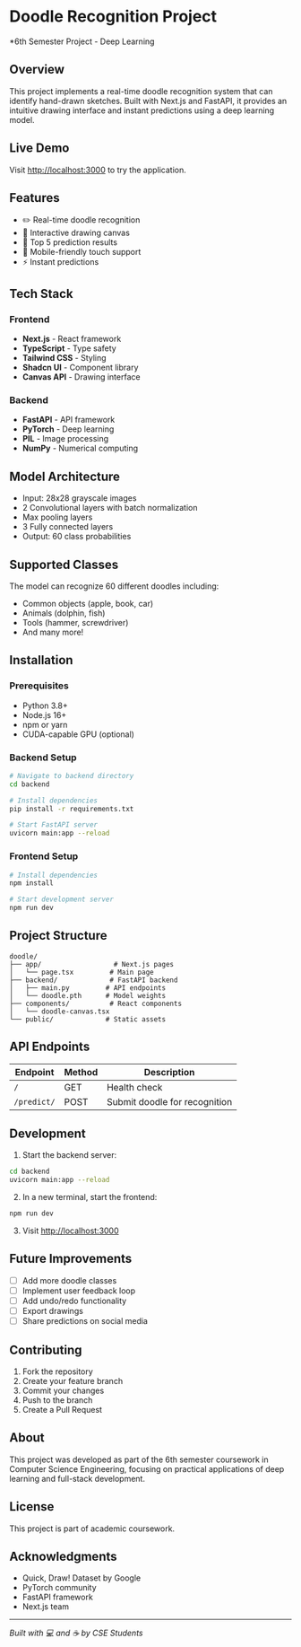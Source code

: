 # Doodle Recognition Project
*6th Semester Project - Deep Learning

## Overview
This project implements a real-time doodle recognition system that can identify hand-drawn sketches. Built with Next.js and FastAPI, it provides an intuitive drawing interface and instant predictions using a deep learning model.

## Live Demo
Visit [http://localhost:3000](http://localhost:3000) to try the application.

## Features
- ✏️ Real-time doodle recognition
- 🎨 Interactive drawing canvas
- 🎯 Top 5 prediction results
- 📱 Mobile-friendly touch support
- ⚡ Instant predictions

## Tech Stack

### Frontend
- **Next.js** - React framework
- **TypeScript** - Type safety
- **Tailwind CSS** - Styling
- **Shadcn UI** - Component library
- **Canvas API** - Drawing interface

### Backend
- **FastAPI** - API framework
- **PyTorch** - Deep learning
- **PIL** - Image processing
- **NumPy** - Numerical computing

## Model Architecture
- Input: 28x28 grayscale images
- 2 Convolutional layers with batch normalization
- Max pooling layers
- 3 Fully connected layers
- Output: 60 class probabilities

## Supported Classes
The model can recognize 60 different doodles including:
- Common objects (apple, book, car)
- Animals (dolphin, fish)
- Tools (hammer, screwdriver)
- And many more!

## Installation

### Prerequisites
- Python 3.8+
- Node.js 16+
- npm or yarn
- CUDA-capable GPU (optional)

### Backend Setup
```bash
# Navigate to backend directory
cd backend

# Install dependencies
pip install -r requirements.txt

# Start FastAPI server
uvicorn main:app --reload
```

### Frontend Setup
```bash
# Install dependencies
npm install

# Start development server
npm run dev
```

## Project Structure
```
doodle/
├── app/                  # Next.js pages
│   └── page.tsx         # Main page
├── backend/             # FastAPI backend
│   ├── main.py         # API endpoints
│   └── doodle.pth      # Model weights
├── components/          # React components
│   └── doodle-canvas.tsx
└── public/             # Static assets
```

## API Endpoints

| Endpoint | Method | Description |
|----------|--------|-------------|
| `/` | GET | Health check |
| `/predict/` | POST | Submit doodle for recognition |

## Development

1. Start the backend server:
```bash
cd backend
uvicorn main:app --reload
```

2. In a new terminal, start the frontend:
```bash
npm run dev
```

3. Visit [http://localhost:3000](http://localhost:3000)

## Future Improvements
- [ ] Add more doodle classes
- [ ] Implement user feedback loop
- [ ] Add undo/redo functionality
- [ ] Export drawings
- [ ] Share predictions on social media

## Contributing
1. Fork the repository
2. Create your feature branch
3. Commit your changes
4. Push to the branch
5. Create a Pull Request

## About
This project was developed as part of the 6th semester coursework in Computer Science Engineering, focusing on practical applications of deep learning and full-stack development.

## License
This project is part of academic coursework.

## Acknowledgments
- Quick, Draw! Dataset by Google
- PyTorch community
- FastAPI framework
- Next.js team

---

*Built with 💻 and ☕ by CSE Students*